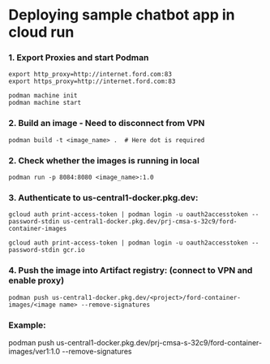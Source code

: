 # Deploying sample chatbot app in cloud run
 

### 1. Export Proxies and start Podman

```Text
export http_proxy=http://internet.ford.com:83  
export https_proxy=http://internet.ford.com:83

podman machine init
podman machine start

```

### 2. Build an image - Need to disconnect from VPN

```Text
podman build -t <image_name> .  # Here dot is required
```

### 2. Check whether the images is running in local

```Text
podman run -p 8084:8080 <image_name>:1.0 
```

### 3. Authenticate to us-central1-docker.pkg.dev:

```Text
gcloud auth print-access-token | podman login -u oauth2accesstoken --password-stdin us-central1-docker.pkg.dev/prj-cmsa-s-32c9/ford-container-images
 
gcloud auth print-access-token | podman login -u oauth2accesstoken --password-stdin gcr.io
```


### 4. Push the image into Artifact registry: (connect to VPN and enable proxy)

```Text
podman push us-central1-docker.pkg.dev/<project>/ford-container-images/<image name> --remove-signatures
```



### Example:
podman push us-central1-docker.pkg.dev/prj-cmsa-s-32c9/ford-container-images/ver1:1.0 --remove-signatures